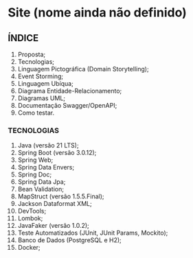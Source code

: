 # Site (nome ainda não definido)


## ÍNDICE

1. Proposta;
2. Tecnologias;
3. Linguagem Pictográfica (Domain Storytelling);
4. Event Storming;
5. Linguagem Ubíqua;
6. Diagrama Entidade-Relacionamento;
7. Diagramas UML;
8. Documentação Swagger/OpenAPI;
9. Como testar.


### TECNOLOGIAS

1. Java (versão 21 LTS);
2. Spring Boot (versão 3.0.12);
3. Spring Web;
4. Spring Data Envers;
5. Spring Doc;
6. Spring Data Jpa;
7. Bean Validation;
8. MapStruct (versão 1.5.5.Final);
9. Jackson Dataformat XML;
10. DevTools;
11. Lombok;
12. JavaFaker (versão 1.0.2);
13. Teste Automatizados (JUnit, JUnit Params, Mockito);
14. Banco de Dados (PostgreSQL e H2);
15. Docker;

